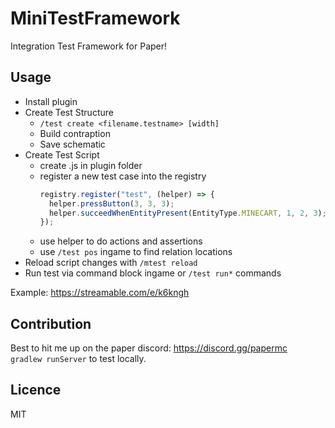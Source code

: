 # MiniTestFramework

Integration Test Framework for Paper!

## Usage

* Install plugin
* Create Test Structure
  * `/test create <filename.testname> [width]`
  * Build contraption
  * Save schematic
* Create Test Script
  * create <mytest>.js in plugin folder
  * register a new test case into the registry 
    ```js
    registry.register("test", (helper) => {
      helper.pressButton(3, 3, 3);
      helper.succeedWhenEntityPresent(EntityType.MINECART, 1, 2, 3);
    });
    ```
  * use helper to do actions and assertions
  * use `/test pos` ingame to find relation locations
* Reload script changes with `/mtest reload`
* Run test via command block ingame or `/test run*` commands

Example: https://streamable.com/e/k6kngh

## Contribution

Best to hit me up on the paper discord: https://discord.gg/papermc  
`gradlew runServer` to test locally.

## Licence

MIT
